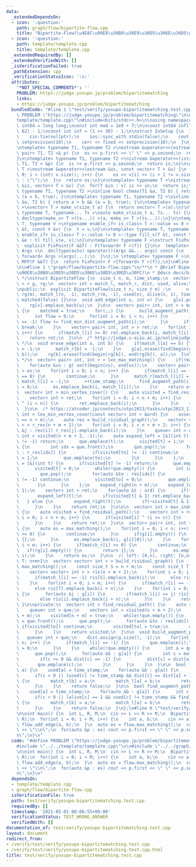 ```yaml
---
data:
  _extendedDependsOn:
  - icon: ':question:'
    path: graph/flow/bipartite-flow.cpp
    title: "Bipartite-Flow(\u4E8C\u90E8\u30B0\u30E9\u30D5\u306E\u30D5\u30ED\u30FC)"
  - icon: ':question:'
    path: template/template.cpp
    title: template/template.cpp
  _extendedRequiredBy: []
  _extendedVerifiedWith: []
  _isVerificationFailed: true
  _pathExtension: cpp
  _verificationStatusIcon: ':x:'
  attributes:
    '*NOT_SPECIAL_COMMENTS*': ''
    PROBLEM: https://judge.yosupo.jp/problem/bipartitematching
    links:
    - https://judge.yosupo.jp/problem/bipartitematching
  bundledCode: "#line 1 \"test/verify/yosupo-bipartitematching.test.cpp\"\n#define\
    \ PROBLEM \"https://judge.yosupo.jp/problem/bipartitematching\"\n\n#line 1 \"\
    template/template.cpp\"\n#include<bits/stdc++.h>\n\nusing namespace std;\n\nusing\
    \ int64 = long long;\nconst int mod = 1e9 + 7;\n\nconst int64 infll = (1LL <<\
    \ 62) - 1;\nconst int inf = (1 << 30) - 1;\n\nstruct IoSetup {\n  IoSetup() {\n\
    \    cin.tie(nullptr);\n    ios::sync_with_stdio(false);\n    cout << fixed <<\
    \ setprecision(10);\n    cerr << fixed << setprecision(10);\n  }\n} iosetup;\n\
    \ntemplate< typename T1, typename T2 >\nostream &operator<<(ostream &os, const\
    \ pair< T1, T2 >& p) {\n  os << p.first << \" \" << p.second;\n  return os;\n\
    }\n\ntemplate< typename T1, typename T2 >\nistream &operator>>(istream &is, pair<\
    \ T1, T2 > &p) {\n  is >> p.first >> p.second;\n  return is;\n}\n\ntemplate< typename\
    \ T >\nostream &operator<<(ostream &os, const vector< T > &v) {\n  for(int i =\
    \ 0; i < (int) v.size(); i++) {\n    os << v[i] << (i + 1 != v.size() ? \" \"\
    \ : \"\");\n  }\n  return os;\n}\n\ntemplate< typename T >\nistream &operator>>(istream\
    \ &is, vector< T > &v) {\n  for(T &in : v) is >> in;\n  return is;\n}\n\ntemplate<\
    \ typename T1, typename T2 >\ninline bool chmax(T1 &a, T2 b) { return a < b &&\
    \ (a = b, true); }\n\ntemplate< typename T1, typename T2 >\ninline bool chmin(T1\
    \ &a, T2 b) { return a > b && (a = b, true); }\n\ntemplate< typename T = int64\
    \ >\nvector< T > make_v(size_t a) {\n  return vector< T >(a);\n}\n\ntemplate<\
    \ typename T, typename... Ts >\nauto make_v(size_t a, Ts... ts) {\n  return vector<\
    \ decltype(make_v< T >(ts...)) >(a, make_v< T >(ts...));\n}\n\ntemplate< typename\
    \ T, typename V >\ntypename enable_if< is_class< T >::value == 0 >::type fill_v(T\
    \ &t, const V &v) {\n  t = v;\n}\n\ntemplate< typename T, typename V >\ntypename\
    \ enable_if< is_class< T >::value != 0 >::type fill_v(T &t, const V &v) {\n  for(auto\
    \ &e : t) fill_v(e, v);\n}\n\ntemplate< typename F >\nstruct FixPoint : F {\n\
    \  explicit FixPoint(F &&f) : F(forward< F >(f)) {}\n\n  template< typename...\
    \ Args >\n  decltype(auto) operator()(Args &&... args) const {\n    return F::operator()(*this,\
    \ forward< Args >(args)...);\n  }\n};\n \ntemplate< typename F >\ninline decltype(auto)\
    \ MFP(F &&f) {\n  return FixPoint< F >{forward< F >(f)};\n}\n#line 4 \"test/verify/yosupo-bipartitematching.test.cpp\"\
    \n\n#line 1 \"graph/flow/bipartite-flow.cpp\"\n/**\n * @brief Bipartite-Flow(\u4E8C\
    \u90E8\u30B0\u30E9\u30D5\u306E\u30D5\u30ED\u30FC)\n * @docs docs/bipartite-flow.md\n\
    \ */\nstruct BipartiteFlow {\n  size_t n, m, time_stamp;\n  vector< vector< int\
    \ > > g, rg;\n  vector< int > match_l, match_r, dist, used, alive;\n  bool matched;\n\
    \npublic:\n  explicit BipartiteFlow(size_t n, size_t m) :\n      n(n), m(m), g(n),\
    \ rg(m), match_l(n, -1), match_r(m, -1), used(n), alive(n, 1), time_stamp(0),\
    \ matched(false) {}\n\n  void add_edge(int u, int v) {\n    g[u].push_back(v);\n\
    \    rg[v].emplace_back(u);\n  }\n\n  vector< pair< int, int > > max_matching()\
    \ {\n    matched = true;\n    for(;;) {\n      build_augment_path();\n      ++time_stamp;\n\
    \      int flow = 0;\n      for(int i = 0; i < n; i++) {\n        if(match_l[i]\
    \ == -1) flow += find_min_dist_augment_path(i);\n      }\n      if(flow == 0)\
    \ break;\n    }\n    vector< pair< int, int > > ret;\n    for(int i = 0; i < n;\
    \ i++) {\n      if(match_l[i] >= 0) ret.emplace_back(i, match_l[i]);\n    }\n\
    \    return ret;\n  }\n\n  /* http://judge.u-aizu.ac.jp/onlinejudge/description.jsp?id=3198\
    \ */\n  void erase_edge(int a, int b) {\n    if(match_l[a] == b) {\n      match_l[a]\
    \ = -1;\n      match_r[b] = -1;\n    }\n    g[a].erase(find(begin(g[a]), end(g[a]),\
    \ b));\n    rg[b].erase(find(begin(rg[b]), end(rg[b]), a));\n  }\n\n  /* http://judge.u-aizu.ac.jp/onlinejudge/description.jsp?id=0334\
    \ */\n  vector< pair< int, int > > lex_max_matching() {\n    if(!matched) max_matching();\n\
    \    for(auto &vs : g) sort(begin(vs), end(vs));\n    vector< pair< int, int >\
    \ > es;\n    for(int i = 0; i < n; i++) {\n      if(match_l[i] == -1 || alive[i]\
    \ == 0) {\n        continue;\n      }\n      match_r[match_l[i]] = -1;\n     \
    \ match_l[i] = -1;\n      ++time_stamp;\n      find_augment_path(i);\n      alive[i]\
    \ = 0;\n      es.emplace_back(i, match_l[i]);\n    }\n    return es;\n  }\n\n\
    \  vector< int > min_vertex_cover() {\n    auto visited = find_residual_path();\n\
    \    vector< int > ret;\n    for(int i = 0; i < n + m; i++) {\n      if(visited[i]\
    \ ^ (i < n)) {\n        ret.emplace_back(i);\n      }\n    }\n    return ret;\n\
    \  }\n\n  /* https://atcoder.jp/contests/utpc2013/tasks/utpc2013_11 */\n  vector<\
    \ int > lex_min_vertex_cover(const vector< int > &ord) {\n    assert(ord.size()\
    \ == n + m);\n    auto res = build_risidual_graph();\n    vector< vector< int\
    \ > > r_res(n + m + 2);\n    for(int i = 0; i < n + m + 2; i++) {\n      for(auto\
    \ &j : res[i]) r_res[j].emplace_back(i);\n    }\n    queue< int > que;\n    vector<\
    \ int > visited(n + m + 2, -1);\n    auto expand_left = [&](int t) {\n      if(visited[t]\
    \ != -1) return;\n      que.emplace(t);\n      visited[t] = 1;\n      while(!que.empty())\
    \ {\n        int idx = que.front();\n        que.pop();\n        for(auto &to\
    \ : r_res[idx]) {\n          if(visited[to] != -1) continue;\n          visited[to]\
    \ = 1;\n          que.emplace(to);\n        }\n      }\n    };\n    auto expand_right\
    \ = [&](int t) {\n      if(visited[t] != -1) return;\n      que.emplace(t);\n\
    \      visited[t] = 0;\n      while(!que.empty()) {\n        int idx = que.front();\n\
    \        que.pop();\n        for(auto &to : res[idx]) {\n          if(visited[to]\
    \ != -1) continue;\n          visited[to] = 0;\n          que.emplace(to);\n \
    \       }\n      }\n    };\n    expand_right(n + m);\n    expand_left(n + m +\
    \ 1);\n    vector< int > ret;\n    for(auto &t : ord) {\n      if(t < n) {\n \
    \       expand_left(t);\n        if(visited[t] & 1) ret.emplace_back(t);\n   \
    \   } else {\n        expand_right(t);\n        if(~visited[t] & 1) ret.emplace_back(t);\n\
    \      }\n    }\n    return ret;\n  }\n\n\n  vector< int > max_independent_set()\
    \ {\n    auto visited = find_residual_path();\n    vector< int > ret;\n    for(int\
    \ i = 0; i < n + m; i++) {\n      if(visited[i] ^ (i >= n)) {\n        ret.emplace_back(i);\n\
    \      }\n    }\n    return ret;\n  }\n\n  vector< pair< int, int > > min_edge_cover()\
    \ {\n    auto es = max_matching();\n    for(int i = 0; i < n; i++) {\n      if(match_l[i]\
    \ >= 0) {\n        continue;\n      }\n      if(g[i].empty()) {\n        return\
    \ {};\n      }\n      es.emplace_back(i, g[i][0]);\n    }\n    for(int i = 0;\
    \ i < m; i++) {\n      if(match_r[i] >= 0) {\n        continue;\n      }\n   \
    \   if(rg[i].empty()) {\n        return {};\n      }\n      es.emplace_back(rg[i][0],\
    \ i);\n    }\n    return es;\n  }\n\n  // left: [0,n), right: [n,n+m), S: n+m,\
    \ T: n+m+1\n  vector< vector< int > > build_risidual_graph() {\n    if(!matched)\
    \ max_matching();\n    const size_t S = n + m;\n    const size_t T = n + m + 1;\n\
    \    vector< vector< int > > ris(n + m + 2);\n    for(int i = 0; i < n; i++) {\n\
    \      if(match_l[i] == -1) ris[S].emplace_back(i);\n      else ris[i].emplace_back(S);\n\
    \    }\n    for(int i = 0; i < m; i++) {\n      if(match_r[i] == -1) ris[i + n].emplace_back(T);\n\
    \      else ris[T].emplace_back(i + n);\n    }\n    for(int i = 0; i < n; i++)\
    \ {\n      for(auto &j : g[i]) {\n        if(match_l[i] == j) ris[j + n].emplace_back(i);\n\
    \        else ris[i].emplace_back(j + n);\n      }\n    }\n    return ris;\n \
    \ }\n\nprivate:\n  vector< int > find_residual_path() {\n    auto res = build_risidual_graph();\n\
    \    queue< int > que;\n    vector< int > visited(n + m + 2);\n    que.emplace(n\
    \ + m);\n    visited[n + m] = true;\n    while(!que.empty()) {\n      int idx\
    \ = que.front();\n      que.pop();\n      for(auto &to : res[idx]) {\n       \
    \ if(visited[to]) continue;\n        visited[to] = true;\n        que.emplace(to);\n\
    \      }\n    }\n    return visited;\n  }\n\n  void build_augment_path() {\n \
    \   queue< int > que;\n    dist.assign(g.size(), -1);\n    for(int i = 0; i <\
    \ n; i++) {\n      if(match_l[i] == -1) {\n        que.emplace(i);\n        dist[i]\
    \ = 0;\n      }\n    }\n    while(!que.empty()) {\n      int a = que.front();\n\
    \      que.pop();\n      for(auto &b : g[a]) {\n        int c = match_r[b];\n\
    \        if(c >= 0 && dist[c] == -1) {\n          dist[c] = dist[a] + 1;\n   \
    \       que.emplace(c);\n        }\n      }\n    }\n  }\n\n  bool find_min_dist_augment_path(int\
    \ a) {\n    used[a] = time_stamp;\n    for(auto &b : g[a]) {\n      int c = match_r[b];\n\
    \      if(c < 0 || (used[c] != time_stamp && dist[c] == dist[a] + 1 && find_min_dist_augment_path(c)))\
    \ {\n        match_r[b] = a;\n        match_l[a] = b;\n        return true;\n\
    \      }\n    }\n    return false;\n  }\n\n  bool find_augment_path(int a) {\n\
    \    used[a] = time_stamp;\n    for(auto &b : g[a]) {\n      int c = match_r[b];\n\
    \      if(c < 0 || (alive[c] == 1 && used[c] != time_stamp && find_augment_path(c)))\
    \ {\n        match_r[b] = a;\n        match_l[a] = b;\n        return true;\n\
    \      }\n    }\n    return false;\n  }\n};\n#line 6 \"test/verify/yosupo-bipartitematching.test.cpp\"\
    \n\nint main() {\n  int L, R, M;\n  cin >> L >> R >> M;\n  BipartiteFlow flow(L,\
    \ R);\n  for(int i = 0; i < M; i++) {\n    int a, b;\n    cin >> a >> b;\n   \
    \ flow.add_edge(a, b);\n  }\n  auto es = flow.max_matching();\n  cout << es.size()\
    \ << \"\\n\";\n  for(auto &p : es) cout << p.first << \" \" << p.second << \"\\\
    n\";\n}\n"
  code: "#define PROBLEM \"https://judge.yosupo.jp/problem/bipartitematching\"\n\n\
    #include \"../../template/template.cpp\"\n\n#include \"../../graph/flow/bipartite-flow.cpp\"\
    \n\nint main() {\n  int L, R, M;\n  cin >> L >> R >> M;\n  BipartiteFlow flow(L,\
    \ R);\n  for(int i = 0; i < M; i++) {\n    int a, b;\n    cin >> a >> b;\n   \
    \ flow.add_edge(a, b);\n  }\n  auto es = flow.max_matching();\n  cout << es.size()\
    \ << \"\\n\";\n  for(auto &p : es) cout << p.first << \" \" << p.second << \"\\\
    n\";\n}\n"
  dependsOn:
  - template/template.cpp
  - graph/flow/bipartite-flow.cpp
  isVerificationFile: true
  path: test/verify/yosupo-bipartitematching.test.cpp
  requiredBy: []
  timestamp: '2021-05-01 00:06:55+09:00'
  verificationStatus: TEST_WRONG_ANSWER
  verifiedWith: []
documentation_of: test/verify/yosupo-bipartitematching.test.cpp
layout: document
redirect_from:
- /verify/test/verify/yosupo-bipartitematching.test.cpp
- /verify/test/verify/yosupo-bipartitematching.test.cpp.html
title: test/verify/yosupo-bipartitematching.test.cpp
---
```

